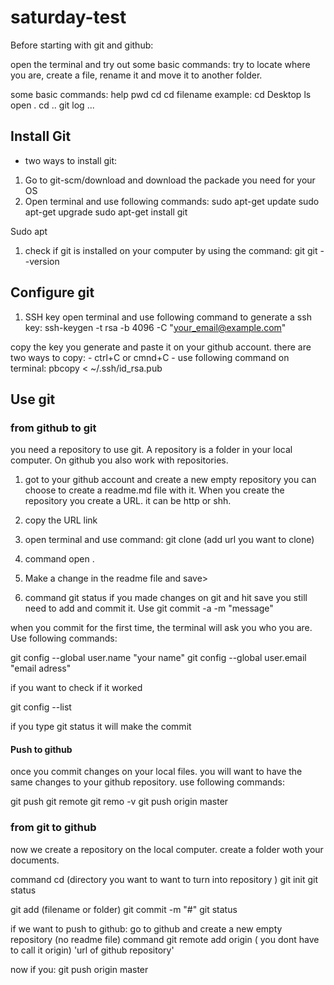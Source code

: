 # saturday-test


Before starting with git and github:
  
open the terminal and try out some basic commands: 
try to locate where you are, create a file, rename it and move it to another folder.

  some basic commands:
  help <!-- shows a bunch of commands and definitions-->
  pwd <!-- tells you in which directory(folder) you are in-->
  cd  <!-- change directory. locates you back to the root of your computer-->
  cd filename <!-- just like you would click on a folder to enter it. it moves you up to the folder you type-->
      example:  cd Desktop <!--when you type this, now you are inside the Desktop-->
  ls <!--lists files inside directory you are currently at-->
  open . <!--it opens file in the finder on your computer-->
  cd .. <!--lets you go up one directory-->
  git log <!-- shows history of your commits-->
  ...

  ## Install Git 
  - two ways to install git:

  1. Go to git-scm/download and download the packade you need for your OS
  2. Open terminal and use following commands:
  sudo apt-get update 
  sudo apt-get upgrade
  sudo apt-get install git

  <!-- COMMANDS definition-->
  Sudo <!-- Means: superuser do. allows you to run  programs as a super user, aka root user, which is the most powerful user-->
  apt <!-- Advanced packaging tool. Allows to perfon installation of new software packages-->

  1. check if git is installed on your computer by using the command:
      git <!-- if git is installed you will get a lot of explantion-->
      git --version
  
  ## Configure git

  1. SSH key <!--- this will store pasword of github so you dont have to do it every time you want to push, pull,...--->
  open terminal and use following command to generate a ssh key:
  ssh-keygen -t rsa -b 4096 -C "your_email@example.com"
  
  copy the key you generate and paste it on your github account.
    there are two ways to copy:
      - ctrl+C or cmnd+C
      -  use following command on terminal: pbcopy < ~/.ssh/id_rsa.pub <!-- change folder name if yours is different -->
      


  ## Use git

  ### from github to git
  you need a repository to use git. 
  A repository is a folder in your local computer.
  On github you also work with repositories.

  1. got to your github account and create a new empty repository
     you can choose to create a readme.md file with it. 
     When you create the repository you create a URL. it can be http or shh.

  2. copy the URL link
  3. open terminal and use command:
      git clone (add url you want to clone) <!-- this will make a copy of the repository on github to your local computer-->
  4. command open . <!--this will open the file or folder you just cloned-->
  5. Make a change in the readme file and save>
  5. command git status
  if you made changes on git and hit save you still need to add and commit it. Use 
  git commit -a -m "message"<!--  commit saves changes and -a tells git to commit all changes and -m "" adds a message to the commit-->

  when you commit for the first time, the terminal will ask you who you are. Use following commands:

  git config --global user.name "your name"
  git config --global user.email "email adress" <!-- use same email as github account-->

  if you want to check if it worked

  git config --list <!-- this lists config settings for git on local computer-->

  if you type 
  git status
  it will make the commit <!--on your local computer, not on github-->

  <!--sometimes you can get into VIM (a terminal based text editor )
  to get out use :q to get out of it-->

#### Push to github

once you commit changes on your local files. you will want to have the same changes to your github repository. use following commands:

git push <!-- if this doesnt work you will have to specify which remote you want to push to on github-->
  git remote <!-- it lists remotes associated with project, usually github calls it origin--> 
  git remo -v <!-- verbose, it will show the url of the remote->
  git origin <!-- this will not be enough, you have to specify which maste-->
  git push origin master <!-- you have to specify in which branch you want to push. for now just use the master branch-->

  ### from git to github

  now we create a repository on the local computer.
  create a folder woth your documents.

  command
  cd (directory you want to want to turn into repository )
  git init <!--turns the folder into git repository-->
  git status<!--it will tell you that you have untracked files-->
  
  <!-- 
  you will have to save the file on file system 
  add the file (it adds the file to a staging area> this comes in handy when you have many changes)
  and commit it to gti
  -->
  git add (filename or folder)
  git commit -m "#"
  git status <!-- it will say "on branch master, nothing to commit..." when the commit succeded-->

  if we want to push to github:
  go to github and create a new empty repository (no readme file)
  command
  git remote add origin ( you dont have to call it origin) 'url of github repository'

  now if you:
  git push origin master <!--it will push the commits to github-->

  

